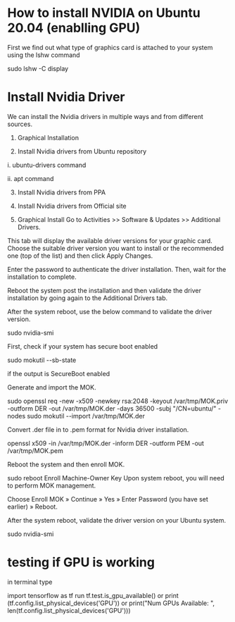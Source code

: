# How to install NVIDIA on Ubuntu 20.04 (enablling GPU)

First we find out what type of graphics card is attached to your system using the lshw command 


sudo lshw -C display


# Install Nvidia Driver
We can install the Nvidia drivers in multiple ways and from different sources.

1. Graphical Installation

2. Install Nvidia drivers from Ubuntu repository

i. ubuntu-drivers command

ii. apt command

3. Install Nvidia drivers from PPA

4. Install Nvidia drivers from Official site

1. Graphical Install
Go to Activities >> Software & Updates >> Additional Drivers.

This tab will display the available driver versions for your graphic card. Choose the suitable driver version you want to install or the recommended one (top of the list) and then click Apply Changes.

Enter the password to authenticate the driver installation. Then, wait for the installation to complete.

Reboot the system post the installation and then validate the driver installation by going again to the Additional Drivers tab.

After the system reboot, use the below command to validate the driver version.

sudo nvidia-smi



First, check if your system has secure boot enabled

sudo mokutil --sb-state

if the output is 
  SecureBoot enabled
  
Generate and import the MOK.


sudo openssl req -new -x509 -newkey rsa:2048 -keyout /var/tmp/MOK.priv -outform DER -out /var/tmp/MOK.der -days 36500 -subj "/CN=ubuntu/" -nodes
sudo mokutil --import /var/tmp/MOK.der


Convert .der file in to .pem format for Nvidia driver installation.

  openssl x509 -in /var/tmp/MOK.der -inform DER -outform PEM -out /var/tmp/MOK.pem
  
Reboot the system and then enroll MOK.

sudo reboot
Enroll Machine-Owner Key
Upon system reboot, you will need to perform MOK management.

Choose Enroll MOK » Continue » Yes » Enter Password (you have set earlier) » Reboot.

After the system reboot, validate the driver version on your Ubuntu system.

sudo nvidia-smi


# testing if GPU is working 
in terminal type 



import tensorflow as tf 
run 
tf.test.is_gpu_available()
or 
print (tf.config.list_physical_devices('GPU'))
or
print("Num GPUs Available: ", len(tf.config.list_physical_devices('GPU')))
